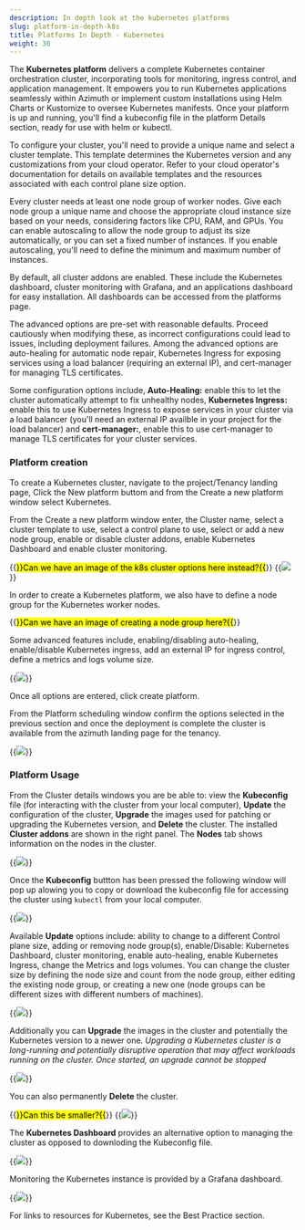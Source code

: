 ```yaml
---
description: In depth look at the kubernetes platforms
slug: platform-in-depth-k8s
title: Platforms In Depth - Kubernetes
weight: 30
---
```

The **Kubernetes platform** delivers a complete Kubernetes container orchestration cluster, incorporating tools for monitoring, ingress control, and application management. It empowers you to run Kubernetes applications seamlessly within Azimuth or implement custom installations using Helm Charts or Kustomize to oversee Kubernetes manifests. Once your platform is up and running, you'll find a kubeconfig file in the platform Details section, ready for use with helm or kubectl.

To configure your cluster, you'll need to provide a unique name and select a cluster template. This template determines the Kubernetes version and any customizations from your cloud operator.  Refer to your cloud operator's documentation for details on available templates and the resources associated with each control plane size option.

Every cluster needs at least one node group of worker nodes.  Give each node group a unique name and choose the appropriate cloud instance size based on your needs, considering factors like CPU, RAM, and GPUs. You can enable autoscaling to allow the node group to adjust its size automatically, or you can set a fixed number of instances. If you enable autoscaling, you'll need to define the minimum and maximum number of instances.

By default, all cluster addons are enabled. These include the Kubernetes dashboard, cluster monitoring with Grafana, and an applications dashboard for easy installation. All dashboards can be accessed from the platforms page.

The advanced options are pre-set with reasonable defaults.  Proceed cautiously when modifying these, as incorrect configurations could lead to issues, including deployment failures.  Among the advanced options are auto-healing for automatic node repair, Kubernetes Ingress for exposing services using a load balancer (requiring an external IP), and cert-manager for managing TLS certificates.

Some configuration options include, **Auto-Healing:** enable this to let the cluster automatically attempt to fix unhealthy nodes, **Kubernetes Ingress:** enable this to use Kubernetes Ingress to expose services in your cluster via a load balancer (you'll need an external IP availble in your project for the load balancer) and **cert-manager:**, enable this to use cert-manager to manage TLS certificates for your cluster services.

### Platform creation

To create a Kubernetes cluster, navigate to the project/Tenancy landing page, Click the New platform buttom and from the Create a new platform window select Kubernetes.

From the Create a new platform window enter, the Cluster name, select a cluster template to use, select a control plane to use, select or add a new node group, enable or disable cluster addons, enable Kubernetes Dashboard and enable cluster monitoring.

{{<mark>}}Can we have an image of the k8s cluster options here instead?{{</mark>}}
  {{<image src="img/docs/azimuth-images/azimuth-kubernetes-cluster-details.jpg" caption="kubernetes " wrapper="col-9 mx-auto" wrapper="text-center">}}

In order to create a Kubernetes platform, we also have to define a node group for the Kubernetes worker nodes.

{{<mark>}}Can we have an image of creating a node group here?{{</mark>}}

Some advanced features include, enabling/disabling auto-healing, enable/disable Kubernetes ingress, add an external IP for ingress control, define a metrics and logs volume size.

{{<image src="img/docs/azimuth-images/azimuth-k8s-advanced-options.jpg" caption="kubernetes advanced options" wrapper="col-9 mx-auto" wrapper="text-center">}}

Once all options are entered, click create platform.

From the Platform scheduling window confirm the options selected in the previous section and once the deployment is complete the cluster is available from the azimuth landing page for the tenancy.

{{<image src="img/docs/azimuth-images/azimuth-k8es-cluster-scheduling.jpg" caption="kubernetes scheduling" wrapper="col-9 mx-auto" wrapper="text-center">}}

### Platform Usage


From the Cluster details windows you are be able to: view the **Kubeconfig** file (for interacting with the cluster from your local computer), **Update** the configuration of the cluster, **Upgrade** the images used for patching or upgrading the Kubernetes version, and **Delete** the cluster. The installed **Cluster addons** are shown in the right panel. The **Nodes** tab shows information on the nodes in the cluster.

{{<image src="img/docs/azimuth-images/azimuth-cluster-deployment-details.jpg" caption="Kubernetes deployment details" wrapper="col-9 mx-auto" wrapper="text-center">}}

Once the **Kubeconfig** buttton has been pressed the following window will pop up alowing you to copy or download the kubeconfig file for accessing the cluster using `kubectl` from your local computer.

{{<image src="img/docs/azimuth-images/azimuth-k82-config.jpg" caption="kubernetes config" wrapper="col-9 mx-auto" wrapper="text-center">}}

Available **Update** options include: ability to change to a different Control plane size, adding or removing node group(s), enable/Disable: Kubernetes Dashboard, cluster monitoring, enable auto-healing, enable Kubernetes Ingress, change the Metrics and logs volumes. You can change the cluster size by defining the node size and count from the node group, either editing the existing node group, or creating a new one (node groups can be different sizes with different numbers of machines).

{{<image src="img/docs/azimuth-images/azimuth-k8s-update.jpg" caption="kubernetes update" wrapper="col-9 mx-auto" wrapper="text-center">}}

Additionally you can **Upgrade** the images in the cluster and potentially the Kubernetes version to a newer one. *Upgrading a Kubernetes cluster is a long-running and potentially disruptive operation that may affect workloads running on the cluster. Once started, an upgrade cannot be stopped*

{{<image src="img/docs/azimuth-images/azimuth-k8s-upgrade.jpg" caption="kubernetes upgrade" wrapper="col-9 mx-auto" wrapper="text-center">}}

You can also permanently **Delete** the cluster.

{{<mark>}}Can this be smaller?{{</mark>}}
{{<image src="img/docs/azimuth-images/azimuth-k8s-delete.jpg" caption="Delete a cluster" wrapper="col-9 mx-auto" wrapper="text-center">}}

The **Kubernetes Dashboard** provides an alternative option to managing the cluster as opposed to downloding the Kubeconfig file. 

{{<image src="img/docs/azimuth-images/azimuth-k8s-dashboard.jpg" caption="kubernetes dashboard" wrapper="col-9 mx-auto" wrapper="text-center">}}

Monitoring the Kubernetes instance is provided by a Grafana dashboard.

{{<image src="img/docs/azimuth-images/azimuth-k8s-monitoring.jpg" caption="kubernetes monitoring" wrapper="col-9 mx-auto" wrapper="text-center">}}

For links to resources for Kubernetes, see the Best Practice section.